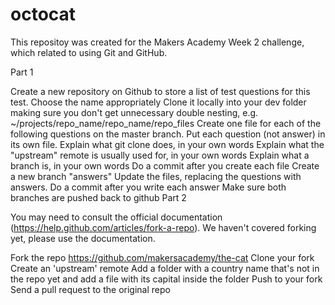octocat
=======

This repositoy was created for the Makers Academy Week 2 challenge, which related to using Git and GitHub.


Part 1

Create a new repository on Github to store a list of test questions for this test. Choose the name appropriately
Clone it locally into your dev folder making sure you don't get unnecessary double nesting, e.g. ~/projects/repo_name/repo_name/repo_files
Create one file for each of the following questions on the master branch. Put each question (not answer) in its own file.
Explain what git clone does, in your own words
Explain what the "upstream" remote is usually used for, in your own words
Explain what a branch is, in your own words
Do a commit after you create each file
Create a new branch "answers"
Update the files, replacing the questions with answers.
Do a commit after you write each answer
Make sure both branches are pushed back to github
Part 2 



You may need to consult the official documentation (https://help.github.com/articles/fork-a-repo). We haven't covered forking yet, please use the documentation.

Fork the repo https://github.com/makersacademy/the-cat
Clone your fork 
Create an 'upstream' remote
Add a folder with a country name that's not in the repo yet and add a file with its capital inside the folder
Push to your fork
Send a pull request to the original repo

